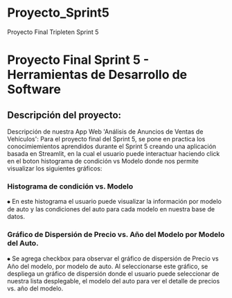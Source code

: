 # Proyecto_Sprint5
Proyecto Final  Tripleten Sprint 5

# Proyecto Final Sprint 5 - Herramientas de Desarrollo de Software
## Descripción del proyecto:
Descripción de nuestra App Web 'Análisis de Anuncios de Ventas de Vehículos':
Para el proyecto final del Sprint 5, se pone en practica los conocimiemientos aprendidos durante el Sprint 5 creando una aplicación basada en Streamlit, en la cual el usuario puede interactuar haciendo click en el boton histograma de condición vs Modelo donde nos permite visualizar los siguientes gráficos:

### Histograma de condición vs. Modelo
⦁	En este histograma el usuario puede visualizar la información por modelo de auto y las condiciones del auto para cada modelo en nuestra base de datos. 

### Gráfico de Dispersión de Precio vs. Año del Modelo por Modelo del Auto.
⦁	Se agrega checkbox para observar el gráfico de dispersión de Precio vs Año del modelo, por modelo de auto. Al seleccionarse este gráfico, se despliega un gráfico de dispersión donde el usuario puede seleccionar de nuestra lista desplegable, el modelo del auto para ver el detalle de precios vs. año del modelo.

